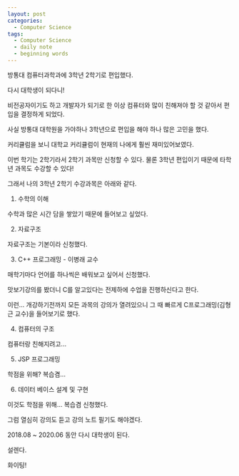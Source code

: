 ```yaml
---
layout: post
categories:
  - Computer Science
tags:
  - Computer Science
  - daily note
  - beginning words
---
```


방통대 컴퓨터과학과에 3학년 2학기로 편입했다.

다시 대학생이 되다니!

비전공자이기도 하고 개발자가 되기로 한 이상 컴퓨터와 많이 친해져야 할 것 같아서 편입을 결정하게 되었다.

사실 방통대 대학원을 가야하나 3학년으로 편입을 해야 하나 많은 고민을 했다.

커리큘럼을 보니 대학교 커리큘럼이 현재의 나에게 훨씬 재미있어보였다.

이번 학기는 2학기라서 2학기 과목만 신청할 수 있다. 물론 3학년 편입이기 때문에 타학년 과목도 수강할 수 있다!

그래서 나의 3학년 2학기 수강과목은 아래와 같다.



1. 수학의 이해 

수학과 많은 시간 담을 쌓았기 때문에 들어보고 싶었다. 


2. 자료구조

자료구조는 기본이라 신청했다.


3. C++ 프로그래밍 - 이병래 교수

매학기마다 언어를 하나씩은 배워보고 싶어서 신청했다. 

맛보기강의를 봤더니 C를 알고있다는 전제하에 수업을 진행하신다고 한다.

이런... 개강하기전까지 모든 과목의 강의가 열려있으니 그 때 빠르게 C프로그래밍(김형근 교수)을 들어보기로 했다.


4. 컴퓨터의 구조

컴퓨터랑 친해지려고...


5. JSP 프로그래밍

학점을 위해? 복습겸...


6. 데이터 베이스 설계 및 구현

이것도 학점을 위해... 복습겸 신청했다.


그럼 열심히 강의도 듣고 강의 노트 필기도 해야겠다.

2018.08 ~ 2020.06 동안 다시 대학생이 된다.

설렌다.

화이팅!

